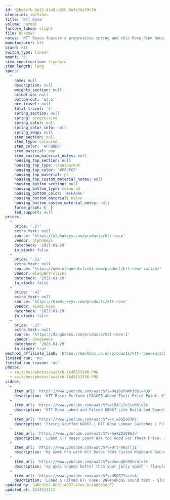 ```yaml
---
id: d2be9cfb-3e12-41a5-bb2b-5efe36e79c7b
blueprint: switches
title: 'KTT Rose'
volume: normal
factory_lubed: slight
film: unknown
notes: 'KTT Roses feature a progressive spring and chic Rose Pink housing. Made with a brand new mold, these switches are sure to provide a buttery smooth typing experience at an affordable price.'
manufacturer: ktt
brand: ktt
switch_type: linear
mount: '5'
stem_construction: standard
stem_length: long
specs:
  -
    name: null
    description: null
    weights_section: null
    actuation: null
    bottom-out: '63.5'
    pre-travel: null
    total-travel: '4'
    spring_section: null
    spring: progressive
    spring_color: null
    spring_color_info: null
    spring_swap: null
    stem_section: null
    stem_type: coloured
    stem_color: '#FFB9D6'
    stem_material: pom
    stem_custom_material_notes: null
    housing_top_section: null
    housing_top_type: transparent
    housing_top_color: '#FFCFCF'
    housing_top_material: pc
    housing_top_custom_material_notes: null
    housing_bottom_section: null
    housing_bottom_type: coloured
    housing_bottom_color: '#FFA6A6'
    housing_bottom_material: nylon
    housing_bottom_custom_material_notes: null
    force_graph: {  }
    led_support: null
prices:
  -
    price: '.27'
    extra_text: null
    source: 'https://alphakeys.com/products/ktt-rose'
    vendor: alphakeys
    datecheck: '2022-01-29'
    in_stock: false
  -
    price: '.31'
    extra_text: null
    source: 'https://www.eloquentclicks.com/product/ktt-rose-switch/'
    vendor: eloquent-clicks
    datecheck: '2022-01-29'
    in_stock: false
  -
    price: '.42'
    extra_text: null
    source: 'https://kimdi-keys.com/products/ktt-rose'
    vendor: kimdi-keys
    datecheck: '2022-01-29'
    in_stock: false
  -
    price: '.27'
    extra_text: null
    source: 'https://dangkeebs.com/products/ktt-rose-1'
    vendor: dangkeebs
    datecheck: '2022-01-29'
    in_stock: true
mechbox_affiliate_link: 'https://mechbox.co.uk/products/ktt-rose-switch-sample?variant=40940381438114'
limited_run: 'no'
limited_run_reason: 'no'
photos:
  - switches/photos/switch-1643513140.PNG
  - switches/photos/switch-1643513156.PNG
videos:
  -
    item_url: 'https://www.youtube.com/watch?v=Uq1DyPwKmIo&t=43s'
    description: 'KTT Roses Perform LEAGUES Above Their Price Point. KTT Rose Review! - Fredasaurus'
  -
    item_url: 'https://www.youtube.com/watch?v=L9AJj2v2iw0&t=5s'
    description: 'KTT Rose Lubed and Filmed KBD67 Lite Build and Sound Test - dokidokeys'
  -
    item_url: 'https://www.youtube.com/watch?v=v_w8q5oOJHs'
    description: 'Fixing Scuffed KBD67 | KTT Rose Linear Switches | Full Aluminum Keycaps Set - susboards'
  -
    item_url: 'https://www.youtube.com/watch?v=AeX2DIQ8GJw'
    description: 'Lubed KTT Roses Sound WAY too Good For Their Price. + Vast60 r1 w/ Paper Towel Mod - Fredasaurus'
  -
    item_url: 'https://www.youtube.com/watch?v=Drt-s95YljI'
    description: 'My Gmmk Pro with Ktt Roses 300$ Custom Keyboard Sound Test - StrangeItIsNot'
  -
    item_url: 'https://www.youtube.com/watch?v=zueuqhLRUkc&t=3s'
    description: 'my gk61 sounds better than your jelly epoch - flurples'
  -
    item_url: 'https://www.youtube.com/watch?v=dK0B7YsLcrA'
    description: 'Lubed & Filmed KTT Rose: Bakeneko65 sound test - Slump'
updated_by: 346c3162-6b01-4097-b7ee-8c4482d3ec52
updated_at: 1643513212
---
```

